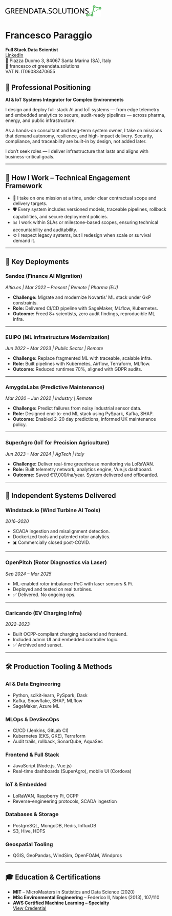 <img src="logo.svg" alt="Greendata Solutions logo" width="300" />

# Francesco Paraggio

**Full Stack Data Scientist**  
[LinkedIn](https://www.linkedin.com/in/fparaggio/)  
📍 Piazza Duomo 3, 84067 Santa Marina (SA), Italy  
📧 francesco _at_ greendata.solutions  
VAT N. IT06083470655

## 🔧 Professional Positioning

**AI & IoT Systems Integrator for Complex Environments**

I design and deploy full-stack AI and IoT systems — from edge telemetry and embedded analytics to secure, audit-ready pipelines — across pharma, energy, and public infrastructure.

As a hands-on consultant and long-term system owner, I take on missions that demand autonomy, resilience, and high-impact delivery. Security, compliance, and traceability are built-in by design, not added later.

I don’t seek roles — I deliver infrastructure that lasts and aligns with business-critical goals.

---

## 🧭 How I Work – Technical Engagement Framework

- 🔁 I take on one mission at a time, under clear contractual scope and delivery targets.
- 🛡️ Every system includes versioned models, traceable pipelines, rollback capabilities, and secure deployment policies.
- 📊 I work within SLAs or milestone-based scopes, ensuring technical accountability and auditability.
- ⚙️ I respect legacy systems, but I redesign when scale or survival demand it.

---

## 🚀 Key Deployments

### **Sandoz (Finance AI Migration)**  
*Altia.es | Mar 2022 – Present | Remote | Pharma (EU)*

- **Challenge:** Migrate and modernize Novartis’ ML stack under GxP constraints.  
- **Role:** Delivered CI/CD pipeline with SageMaker, MLflow, Kubernetes.  
- **Outcome:** Freed 8+ scientists, zero audit findings, reproducible ML infra.

---

### **EUIPO (ML Infrastructure Modernization)**  
*Jun 2022 – Mar 2023 | Public Sector | Remote*

- **Challenge:** Replace fragmented ML with traceable, scalable infra.  
- **Role:** Built pipelines with Kubernetes, Airflow, Terraform, MLflow.  
- **Outcome:** Reduced runtimes 70%, aligned with GDPR audits.

---

### **AmygdaLabs (Predictive Maintenance)**  
*Mar 2020 – Jun 2022 | Industry | Remote*

- **Challenge:** Predict failures from noisy industrial sensor data.  
- **Role:** Designed end-to-end ML stack using PySpark, Kafka, SHAP.  
- **Outcome:** Enabled 2–20 day predictions, informed UK maintenance policy.

---

### **SuperAgro (IoT for Precision Agriculture)**  
*Jun 2023 – Mar 2024 | AgTech | Italy*

- **Challenge:** Deliver real-time greenhouse monitoring via LoRaWAN.  
- **Role:** Built telemetry network, analytics engine, Vue.js dashboard.  
- **Outcome:** Saved €17,000/ha/year. System delivered and offboarded.

---

## 🚀 Independent Systems Delivered

### **Windstack.io (Wind Turbine AI Tools)**  
*2016–2020*

- SCADA ingestion and misalignment detection.  
- Dockerized tools and patented rotor analytics.  
- ✖️ Commercially closed post-COVID.

---

### **OpenPitch (Rotor Diagnostics via Laser)**  
*Sep 2024 – Mar 2025*

- ML-enabled rotor imbalance PoC with laser sensors & Pi.  
- Deployed and tested on real turbines.  
- ✅ Delivered. No ongoing ops.

---

### **Caricando (EV Charging Infra)**  
*2022–2023*

- Built OCPP-compliant charging backend and frontend.  
- Included admin UI and embedded controller logic.  
- ✅ Archived and sunset.

---

## 🛠️ Production Tooling & Methods

### **AI & Data Engineering**
- Python, scikit-learn, PySpark, Dask
- Kafka, Snowflake, SHAP, MLflow
- SageMaker, Azure ML

### **MLOps & DevSecOps**
- CI/CD (Jenkins, GitLab CI)
- Kubernetes (EKS, GKE), Terraform
- Audit trails, rollback, SonarQube, AquaSec

### **Frontend & Full Stack**
- JavaScript (Node.js, Vue.js)
- Real-time dashboards (SuperAgro), mobile UI (Cordova)

### **IoT & Embedded**
- LoRaWAN, Raspberry Pi, OCPP
- Reverse-engineering protocols, SCADA ingestion

### **Databases & Storage**
- PostgreSQL, MongoDB, Redis, InfluxDB
- S3, Hive, HDFS

### **Geospatial Tooling**
- QGIS, GeoPandas, WindSim, OpenFOAM, Windpros

---

## 🎓 Education & Certifications

- **MIT** – MicroMasters in Statistics and Data Science (2020)  
- **MSc Environmental Engineering** – Federico II, Naples (2013), 107/110  
- **AWS Certified Machine Learning – Specialty**  
  [View Credential](https://www.credly.com/badges/1ede5cc4-813a-4ea2-a110-5324bba5e7a4/public_url)